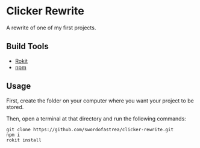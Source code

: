 # Clicker Rewrite

A rewrite of one of my first projects.

## Build Tools

- [Rokit](https://github.com/rojo-rbx/rokit)
- [npm](https://www.npmjs.com/package/npm)

## Usage

First, create the folder on your computer where you want your project to be
stored.

Then, open a terminal at that directory and run the following commands:

```console
git clone https://github.com/swordofastrea/clicker-rewrite.git
npm i
rokit install
```
